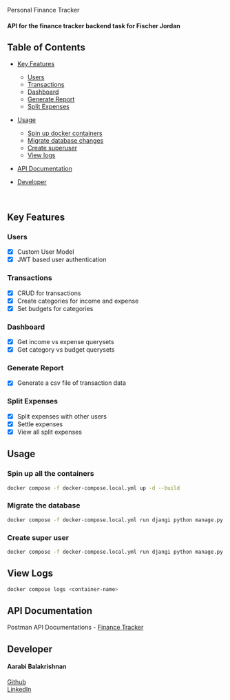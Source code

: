 <p align="center>
	<h2 align="center"> Personal Finance Tracker </h2>
	<h4> API for the finance tracker backend task for Fischer Jordan <h4>
</p>

## Table of Contents
- [Key Features](#key-features)
  - [Users](#users)
  - [Transactions](#transaction)
  - [Dashboard](#dashboards)
  - [Generate Report](#report)
  - [Split Expenses](#split)

- [Usage](#usage)
  - [Spin up docker containers](#spin-up-all-the-containers)
  - [Migrate database changes](#migrate-the-database)
  - [Create superuser](#create-superuser)
  - [View logs](#view-logs)
    
- [API Documentation](#api-documentation)
- [Developer](#developer)

<br>

## Key Features
### Users
- [x] Custom User Model
- [x] JWT based user authentication
### Transactions
- [x] CRUD for transactions
- [x] Create categories for income and expense
- [x] Set budgets for categories
### Dashboard
- [x] Get income vs expense querysets
- [x] Get category vs budget querysets
### Generate Report
- [x] Generate a csv file of transaction data
### Split Expenses
- [x] Split expenses with other users
- [x] Settle expenses
- [x] View all split expenses

## Usage

### Spin up all the containers
```bash
docker compose -f docker-compose.local.yml up -d --build
```

### Migrate the database
```bash
docker compose -f docker-compose.local.yml run djangi python manage.py migrate
```

### Create super user
```bash
docker compose -f docker-compose.local.yml run djangi python manage.py createsuperuser
```

## View Logs
```bash
docker compose logs <container-name>
```

## API Documentation
Postman API Documentations - [Finance Tracker ](https://documenter.getpostman.com/view/28843543/2sA3QpAssY)

## Developer
<h4>Aarabi Balakrishnan </h4>
<a href = "github.com/rb-25/"> Github </a> <br>
<a href = https://www.linkedin.com/in/aarabi-balakrishnan-88629b28a/"> LinkedIn </a>
  
